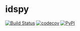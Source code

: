 # idspy

[![Build Status](https://travis-ci.org/intercontinental-dictionary-series/idspy.svg?branch=master)](https://travis-ci.org/intercontinental-dictionary-series/idspy)
[![codecov](https://codecov.io/gh/intercontinental-dictionary-series/idspy/branch/master/graph/badge.svg)](https://codecov.io/gh/intercontinental-dictionary-series/idspy)
[![PyPI](https://img.shields.io/pypi/v/idspy.svg)](https://pypi.org/project/idspy)
